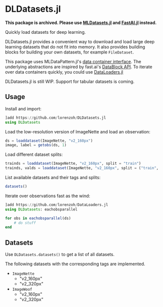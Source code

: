 # DLDatasets.jl

**This package is archived. Please use [MLDatasets.jl](https://github.com/JuliaML/MLDatasets.jl) and [FastAI.jl](https://github.com/FluxML/FastAI.jl) instead.**

Quickly load datasets for deep learning.

DLDatasets.jl provides a convenient way to download and load large deep learning datasets that do not fit into memory. It also provides building blocks for building your own datasets, for example `FileDataset`.

This package uses MLDataPattern.jl's [data container interface](https://mldatapatternjl.readthedocs.io/en/latest/documentation/container.html). The underlying abstractions are inspired by fast.ai's [DataBlock API](https://docs.fast.ai/tutorial.datablock). To iterate over data containers quickly, you could use [DataLoaders.jl](https://github.com/lorenzoh/DataLoaders.jl)

DLDatasets.jl is still WIP. Support for tabular datasets is coming.

## Usage

Install and import:

```julia
]add https://github.com/lorenzoh/DLDatasets.jl
using DLDatasets
```

Load the low-resolution version of ImageNette and load an observation:

```julia
ds = loaddataset(ImageNette, "v2_160px")
image, label = getobs(ds, 1)
```

Load different dataset splits:

```julia
trainds = loaddataset(ImageNette, "v2_160px", split = "train")
trainds, valds = loaddataset(ImageNette, "v2_160px", split = ("train", "val"))
```

List available datasets and their tags and splits:

```julia
datasets()
```

Iterate over observations fast as the wind:

```julia
]add https://github.com/lorenzoh/DataLoaders.jl
using DLDatasets: eachobsparallel

for obs in eachobsparallel(ds)
    # do stuff
end
```

## Datasets

Use `DLDatasets.datasets()` to get a list of all datasets.

The following datasets with the corresponding tags are implemented.

- `ImageNette`
  - "v2_160px"
  - "v2_320px"
- `ImageWoof`
  - "v2_160px"
  - "v2_320px"

